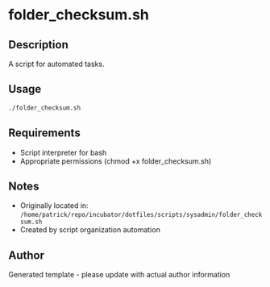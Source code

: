 # folder_checksum.sh

## Description
A script for automated tasks.

## Usage
```bash
./folder_checksum.sh
```

## Requirements
- Script interpreter for bash
- Appropriate permissions (chmod +x folder_checksum.sh)

## Notes
- Originally located in: `/home/patrick/repo/incubator/dotfiles/scripts/sysadmin/folder_checksum.sh`
- Created by script organization automation

## Author
Generated template - please update with actual author information
